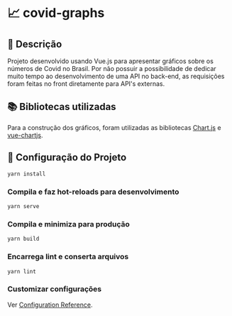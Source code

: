 # :chart_with_upwards_trend: covid-graphs

## :page_with_curl: Descrição
Projeto desenvolvido usando Vue.js para apresentar gráficos sobre os números de Covid no Brasil. Por não possuir a possibilidade de dedicar muito tempo ao desenvolvimento de uma API no back-end, as requisições foram feitas no front diretamente para API's externas. 

## :books: Bibliotecas utilizadas
Para a construção dos gráficos, foram utilizadas as bibliotecas [Chart.js](https://www.chartjs.org) e [vue-chartjs](https://vue-chartjs.org).

## :wrench: Configuração do Projeto

```
yarn install
```

### Compila e faz hot-reloads para desenvolvimento
```
yarn serve
```

### Compila e minimiza para produção
```
yarn build
```

### Encarrega lint e conserta arquivos
```
yarn lint
```

### Customizar configurações
Ver [Configuration Reference](https://cli.vuejs.org/config/).
